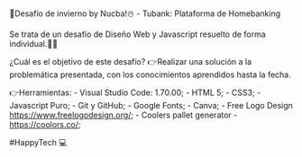🥶Desafío de invierno by Nucba!☃️ - Tubank: Plataforma de Homebanking

Se trata de un desafío de Diseño Web y Javascript resuelto de forma individual.🧑‍💻

¿Cuál es el objetivo de este desafío?
👉Realizar una solución a la problemática presentada, con los conocimientos aprendidos hasta la fecha.

👉Herramientas: 
    - Visual Studio Code: 1.70.00;
    - HTML 5;
    - CSS3;
    - Javascript Puro;
    - Git y GitHub;
    - Google Fonts;
    - Canva;
    - Free Logo Design https://www.freelogodesign.org/;
    - Coolers pallet generator - https://coolors.co/;


#HappyTech 💻
